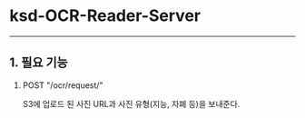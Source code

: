 # ksd-OCR-Reader-Server


-----
## 1. 필요 기능

1. POST "/ocr/request/"
   
    S3에 업로드 된 사진 URL과 사진 유형(지능, 자폐 등)을 보내준다.